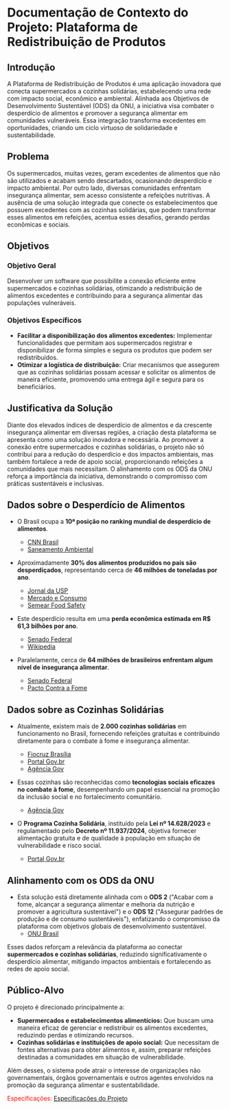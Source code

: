 # Documentação de Contexto do Projeto: Plataforma de Redistribuição de Produtos

## Introdução
A Plataforma de Redistribuição de Produtos é uma aplicação inovadora que conecta supermercados a cozinhas solidárias, estabelecendo uma rede com impacto social, econômico e ambiental. Alinhada aos Objetivos de Desenvolvimento Sustentável (ODS) da ONU, a iniciativa visa combater o desperdício de alimentos e promover a segurança alimentar em comunidades vulneráveis. Essa integração transforma excedentes em oportunidades, criando um ciclo virtuoso de solidariedade e sustentabilidade.

## Problema
Os supermercados, muitas vezes, geram excedentes de alimentos que não são utilizados e acabam sendo descartados, ocasionando desperdício e impacto ambiental. Por outro lado, diversas comunidades enfrentam insegurança alimentar, sem acesso consistente a refeições nutritivas. A ausência de uma solução integrada que conecte os estabelecimentos que possuem excedentes com as cozinhas solidárias, que podem transformar esses alimentos em refeições, acentua esses desafios, gerando perdas econômicas e sociais.

## Objetivos
### Objetivo Geral
Desenvolver um software que possibilite a conexão eficiente entre supermercados e cozinhas solidárias, otimizando a redistribuição de alimentos excedentes e contribuindo para a segurança alimentar das populações vulneráveis.

### Objetivos Específicos
- **Facilitar a disponibilização dos alimentos excedentes:** Implementar funcionalidades que permitam aos supermercados registrar e disponibilizar de forma simples e segura os produtos que podem ser redistribuídos.
- **Otimizar a logística de distribuição:** Criar mecanismos que assegurem que as cozinhas solidárias possam acessar e solicitar os alimentos de maneira eficiente, promovendo uma entrega ágil e segura para os beneficiários.

## Justificativa da Solução

Diante dos elevados índices de desperdício de alimentos e da crescente insegurança alimentar em diversas regiões, a criação desta plataforma se apresenta como uma solução inovadora e necessária. Ao promover a conexão entre supermercados e cozinhas solidárias, o projeto não só contribui para a redução do desperdício e dos impactos ambientais, mas também fortalece a rede de apoio social, proporcionando refeições a comunidades que mais necessitam. O alinhamento com os ODS da ONU reforça a importância da iniciativa, demonstrando o compromisso com práticas sustentáveis e inclusivas.

## Dados sobre o Desperdício de Alimentos

- O Brasil ocupa a **10ª posição no ranking mundial de desperdício de alimentos**.  
  - [CNN Brasil](https://www.cnnbrasil.com.br/nacional/brasil-descarta-30-dos-alimentos-produzidos-diz-onu/)
  - [Saneamento Ambiental](https://www.saneamentoambiental.com.br/noticias/brasil-desperdica-46-milhoes-de-toneladas-de-alimentos-por-ano)

- Aproximadamente **30% dos alimentos produzidos no país são desperdiçados**, representando cerca de **46 milhões de toneladas por ano**.  
  - [Jornal da USP](https://jornal.usp.br/atualidades/perdas-pos-producao-e-pre-consumo-geram-um-grande-desperdicio-de-alimentos-no-brasil/)
  - [Mercado e Consumo](https://mercadoeconsumo.com.br/26/01/2023/sustentabilidade/brasil-e-o-10o-pais-que-mais-desperdica-alimentos-no-mundo/)
  - [Semear Food Safety](https://semearfoodsafetyculture.com.br/brasil-e-o-10o-pais-que-mais-desperdica-alimentos-no-mundo/)

- Este desperdício resulta em uma **perda econômica estimada em R$ 61,3 bilhões por ano**.  
  - [Senado Federal](https://www12.senado.leg.br/noticias/materias/2024/10/16/paim-alerta-para-desperdicio-de-alimentos-no-brasil)
  - [Wikipedia](https://pt.wikipedia.org/wiki/Desperd%C3%ADcio_de_alimentos)

- Paralelamente, cerca de **64 milhões de brasileiros enfrentam algum nível de insegurança alimentar**.  
  - [Senado Federal](https://www12.senado.leg.br/noticias/materias/2024/10/16/paim-alerta-para-desperdicio-de-alimentos-no-brasil)
  - [Pacto Contra a Fome](https://pactocontrafome.org/desperdicio-de-alimentos/)

## Dados sobre as Cozinhas Solidárias

- Atualmente, existem mais de **2.000 cozinhas solidárias** em funcionamento no Brasil, fornecendo refeições gratuitas e contribuindo diretamente para o combate à fome e insegurança alimentar.  
  - [Fiocruz Brasília](https://www.fiocruzbrasilia.fiocruz.br/governo-e-sociedade-civil-debatem-combate-a-fome-por-meio-do-programa-cozinha-solidaria/)
  - [Portal Gov.br](https://www.gov.br/mds/pt-br/acoes-e-programas/acesso-a-alimentos-e-a-agua/programa-cozinha-solidaria)
  - [Agência Gov](https://agenciagov.ebc.com.br/noticias/202408/mds-lista-entidades-gestoras-programa-cozinha-solidaria)

- Essas cozinhas são reconhecidas como **tecnologias sociais eficazes no combate à fome**, desempenhando um papel essencial na promoção da inclusão social e no fortalecimento comunitário.  
  - [Agência Gov](https://agenciagov.ebc.com.br/noticias/202411/fala-mds-conheca-o-papel-das-cozinhas-solidarias-no-combate-a-fome)

- O **Programa Cozinha Solidária**, instituído pela **Lei nº 14.628/2023** e regulamentado pelo **Decreto nº 11.937/2024**, objetiva fornecer alimentação gratuita e de qualidade à população em situação de vulnerabilidade e risco social.  
  - [Portal Gov.br](https://www.gov.br/mds/pt-br/acoes-e-programas/acesso-a-alimentos-e-a-agua/programa-cozinha-solidaria)

## Alinhamento com os ODS da ONU

- Esta solução está diretamente alinhada com o **ODS 2** ("Acabar com a fome, alcançar a segurança alimentar e melhoria da nutrição e promover a agricultura sustentável") e o **ODS 12** ("Assegurar padrões de produção e de consumo sustentáveis"), enfatizando o compromisso da plataforma com objetivos globais de desenvolvimento sustentável.  
  - [ONU Brasil](https://brasil.un.org/pt-br/264460-%C3%ADndice-de-desperd%C3%ADcio-de-alimentos-2024)

Esses dados reforçam a relevância da plataforma ao conectar **supermercados e cozinhas solidárias**, reduzindo significativamente o desperdício alimentar, mitigando impactos ambientais e fortalecendo as redes de apoio social.


## Público-Alvo
O projeto é direcionado principalmente a:
- **Supermercados e estabelecimentos alimentícios:** Que buscam uma maneira eficaz de gerenciar e redistribuir os alimentos excedentes, reduzindo perdas e otimizando recursos.
- **Cozinhas solidárias e instituições de apoio social:** Que necessitam de fontes alternativas para obter alimentos e, assim, preparar refeições destinadas a comunidades em situação de vulnerabilidade.

Além desses, o sistema pode atrair o interesse de organizações não governamentais, órgãos governamentais e outros agentes envolvidos na promoção da segurança alimentar e sustentabilidade.

<span style="color:red">Especificações: [Especificações do Projeto](2Especificacoes_do_Projeto.md)</span>